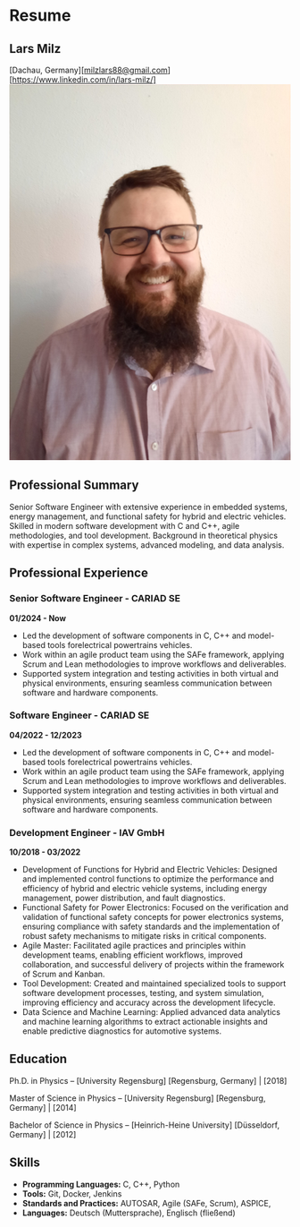 # Resume

## Lars Milz
[Dachau, Germany][milzlars88@gmail.com][https://www.linkedin.com/in/lars-milz/]
![Foto](Bild.jpg)

## Professional Summary
Senior Software Engineer with extensive experience in embedded systems, energy management, 
and functional safety for hybrid and electric vehicles. Skilled in modern software development 
with C and C++, agile methodologies, and tool development. 
Background in theoretical physics with expertise in complex systems, advanced modeling, and data analysis.

## Professional Experience
### Senior Software Engineer - CARIAD SE
**01/2024 - Now**
- Led the development of software components in C, C++ and model-based tools forelectrical powertrains vehicles. 
- Work within an agile product team using the SAFe framework, applying Scrum and Lean methodologies to improve workflows and deliverables. 
- Supported system integration and testing activities in both virtual and physical environments, ensuring seamless communication between software and hardware components.
### Software Engineer - CARIAD SE
**04/2022 - 12/2023**
- Led the development of software components in C, C++ and model-based tools forelectrical powertrains vehicles. 
- Work within an agile product team using the SAFe framework, applying Scrum and Lean methodologies to improve workflows and deliverables. 
- Supported system integration and testing activities in both virtual and physical environments, ensuring seamless communication between software and hardware components.
### Development Engineer - IAV GmbH
**10/2018 - 03/2022**
- Development of Functions for Hybrid and Electric Vehicles: Designed and implemented control functions to optimize the performance and efficiency of hybrid and electric vehicle systems, including energy management, power distribution, and fault diagnostics.
- Functional Safety for Power Electronics: Focused on the verification and validation of functional safety concepts for power electronics systems, ensuring compliance with safety standards and the implementation of robust safety mechanisms to mitigate risks in critical components.
- Agile Master: Facilitated agile practices and principles within development teams, enabling efficient workflows, improved collaboration, and successful delivery of projects within the framework of Scrum and Kanban.
- Tool Development: Created and maintained specialized tools to support software development processes, testing, and system simulation, improving efficiency and accuracy across the development lifecycle.
- Data Science and Machine Learning: Applied advanced data analytics and machine learning algorithms to extract actionable insights and enable predictive diagnostics for automotive systems.

## Education
Ph.D. in Physics – [University Regensburg]
[Regensburg, Germany] | [2018]

Master of Science in Physics – [University Regensburg]
[Regensburg, Germany] | [2014]

Bachelor of Science in Physics – [Heinrich-Heine University]
[Düsseldorf, Germany] | [2012]

## Skills
- **Programming Languages:** C, C++, Python
- **Tools:** Git, Docker, Jenkins
- **Standards and Practices:** AUTOSAR, Agile (SAFe, Scrum), ASPICE,
- **Languages:** Deutsch (Muttersprache), Englisch (fließend)